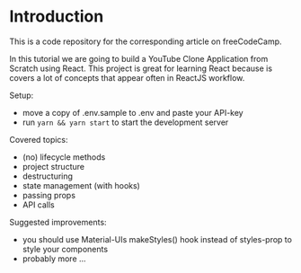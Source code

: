 # Introduction
This is a code repository for the corresponding article on freeCodeCamp. 

In this tutorial we are going to build a YouTube Clone Application from Scratch using React. This project is great for learning React because is covers a lot of concepts that appear often in ReactJS workflow. 

Setup:
- move a copy of .env.sample to .env and paste your API-key
- run ```yarn && yarn start``` to start the development server

Covered topics:
- (no) lifecycle methods
- project structure
- destructuring
- state management (with hooks)
- passing props
- API calls

Suggested improvements:
- you should use Material-UIs makeStyles() hook instead of styles-prop to style your components
- probably more ...

